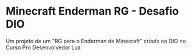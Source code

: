 # Minecraft Enderman RG - Desafio DIO

 Um projeto de um "RG para o Enderman de Minecraft" criado na DIO no Curso Pro Desenvolvedor Lua 

